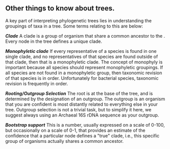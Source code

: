 ## Other things to know about trees. 



A key part of interpreting phylogenetic trees lies in understanding the groupings of taxa in a tree.  Some terms relating to this are below:

***Clade*** A clade is a group of organism that share a common ancestor to the . Every node in the tree defines a unique clade.

***Monophyletic clade*** If every representative of a species is found in one single clade, and no representatives of that species are found outside of that clade, then that is a monophyletic clade. The concept of monophyly is important because all species should represent monophyletic groupings. If all species are not found in a monophyletic group, then taxonomic revision of that species is in order. Unfortunately for bacterial species, taxonomic revision is frequently in order.

***Rooting/Outgroup Selection*** The root is at the base of the tree, and is determined by the designation of an outgroup. The outgroup is an organism that you are confident is most distantly related to everything else in your tree. Outgroup selection is not a trivial task, but to simplify it here, we suggest always using an Archaeal 16S rDNA sequence as your outgroup.


***Bootstrap support*** This is a number, usually expressed on a scale of 0-100, but occasionally on a scale of 0-1, that provides an estimate of the confidence that a particular node defines a "true" clade, i.e., this specific group of organisms actually shares a common ancestor.
